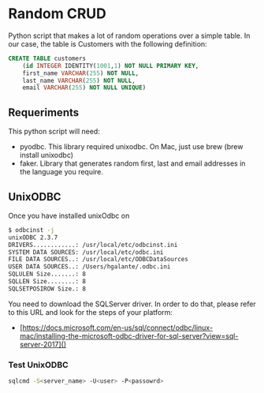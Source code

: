 # Random CRUD
Python script that makes a lot of random operations over a simple table. 
In our case, the table is Customers with the following definition:

```sql 
CREATE TABLE customers 
    (id INTEGER IDENTITY(1001,1) NOT NULL PRIMARY KEY, 
    first_name VARCHAR(255) NOT NULL, 
    last_name VARCHAR(255) NOT NULL, 
    email VARCHAR(255) NOT NULL UNIQUE)
```

## Requeriments
This python script will need: 
* pyodbc. This library required unixodbc. On Mac, just use brew (brew install unixodbc)
* faker. Library that generates random first, last and email addresses in the language you require.

## UnixODBC
Once you have installed unixOdbc on  
```bash
$ odbcinst -j
unixODBC 2.3.7
DRIVERS............: /usr/local/etc/odbcinst.ini
SYSTEM DATA SOURCES: /usr/local/etc/odbc.ini
FILE DATA SOURCES..: /usr/local/etc/ODBCDataSources
USER DATA SOURCES..: /Users/hgalante/.odbc.ini
SQLULEN Size.......: 8
SQLLEN Size........: 8
SQLSETPOSIROW Size.: 8
```
You need to download the SQLServer driver. In order to do that, please refer to this URL and look for the steps of your platform:

* [https://docs.microsoft.com/en-us/sql/connect/odbc/linux-mac/installing-the-microsoft-odbc-driver-for-sql-server?view=sql-server-2017]()

### Test UnixODBC

```bash
sqlcmd -S<server_name> -U<user> -P<passowrd>
```

## 
